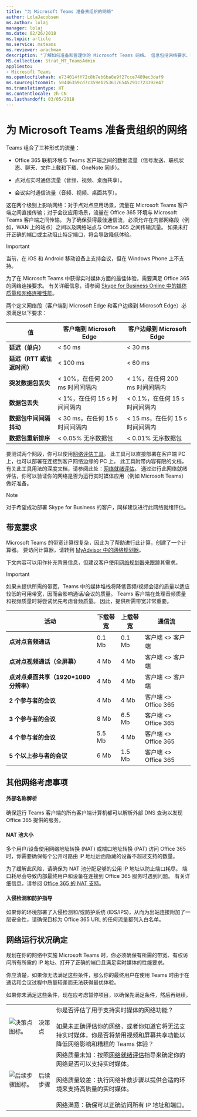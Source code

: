 ```yaml
---
title: "为 Microsoft Teams 准备贵组织的网络"
author: LolaJacobsen
ms.author: lolaj
manager: lolaj
ms.date: 02/26/2018
ms.topic: article
ms.service: msteams
ms.reviewer: arachman
description: "了解如何准备和管理你的 Microsoft Teams 网络。 信息包括网络要求、带宽要求和其他考虑事项。"
MS.collection: Strat_MT_TeamsAdmin
appliesto:
- Microsoft Teams
ms.openlocfilehash: e734014ff72c8b7eb6ba0e9f27cce7489ec3daf9
ms.sourcegitcommit: 50446359cd7c359eb2536176545291c723392e47
ms.translationtype: HT
ms.contentlocale: zh-CN
ms.lasthandoff: 03/05/2018
---
```

<a name="prepare-your-organizations-network-for-microsoft-teams"></a>为 Microsoft Teams 准备贵组织的网络
=================================================

Teams 组合了三种形式的流量：

-   Office 365 联机环境与 Teams 客户端之间的数据流量（信号发送、联机状态、聊天、文件上载和下载、OneNote 同步）。

-   点对点实时通信流量（音频、视频、桌面共享）。

-   会议实时通信流量（音频、视频、桌面共享）。

这在两个级别上影响网络：对于点对点应用场景，流量在 Microsoft Teams 客户端之间直接传输；对于会议应用场景，流量在 Office 365 环境与 Microsoft Teams 客户端之间传输。 为了确保获得最佳通信流，必须允许在内部网络段（例如，WAN 上的站点）之间以及网络站点与 Office 365 之间传输流量。 如果未打开正确的端口或主动阻止特定端口，将会导致降低体验。

> [!IMPORTANT]
> 当前，在 iOS 和 Android 移动设备上支持会议，但在 Windows Phone 上不支持。

为了在 Microsoft Teams 中获得实时媒体方面的最佳体验，需要满足 Office 365 的网络连接要求。 有关详细信息，请参阅 [Skype for Business Online 中的媒体质量和网络连接性能](https://support.office.com/en-us/article/Media-Quality-and-Network-Connectivity-Performance-in-Skype-for-Business-Online-5fe3e01b-34cf-44e0-b897-b0b2a83f0917?ui=en-US&rs=en-US&ad=US)。

两个定义网络段（客户端到 Microsoft Edge 和客户边缘到 Microsoft Edge）必须满足以下要求：


|值  |客户端到 Microsoft Edge  |客户边缘到 Microsoft Edge  |
|---------|---------|---------|
|**延迟（单向）**     |< 50 ms          |< 30 ms          |
|**延迟（RTT 或往返时间）** |< 100 ms         |< 60 ms         |
|**突发数据包丢失**    |< 10%，在任何 200 ms 时间间隔内         |< 1%，在任何 200 ms 时间间隔内         |
|**数据包丢失**     |< 1%，在任何 15 s 时间间隔内          |< 0.1%，在任何 15 s 时间间隔内         |
|**数据包中间间隔抖动**    |< 30 ms，在任何 15 s 时间间隔内         |< 15 ms，在任何 15 s 时间间隔内         |
|**数据包重新排序**    |< 0.05% 无序数据包         |< 0.01% 无序数据包         |

要测试两个网段，你可以使用[网络评估工具](https://go.microsoft.com/fwlink/?linkid=855799)。 此工具可以直接部署在客户端 PC 上，也可以部署在连接到客户网络边缘的 PC 上。 此工具附带内容有限的文档，有关此工具用法的深度文档，请参阅此处：[网络就绪评估](https://go.microsoft.com/fwlink/?linkid=855800)。 通过进行此网络就绪评估，你可以验证你的网络是否为运行实时媒体应用（例如 Microsoft Teams）做好准备。

> [!NOTE]
> 对于希望成功部署 Skype for Business 的客户，同样建议进行此网络就绪评估。

<a name="bandwidth-requirements"></a>带宽要求
----------

Microsoft Teams 的带宽计算很复杂，因此为了帮助进行此计算，创建了一个计算器。 要访问计算器，请转到 [MyAdvisor 中的网络规划器](http://aka.ms/bwcalc/)。

下文内容可以用作补充背景信息，但建议客户使用[网络规划器](https://aka.ms/bwcalc)来跟踪其需求。

> [!IMPORTANT]
>如果未提供所需的带宽，Teams 中的媒体堆栈将降低音频/视频会话的质量以适应较低的可用带宽，因而会影响通话/会议的质量。 Teams 客户端在处理音频质量和视频质量时将尝试优先考虑音频质量。 因此，提供所需带宽非常重要。


|活动  |下载带宽  |上载带宽  |通信流 |
|---------|---------|---------|---------|
|**点对点音频通话**     |0.1 Mb         |0.1 Mb         |客户端 <> 客户端         |
|**点对点视频通话（全屏幕）**     |4 Mb         |4 Mb         |客户端 <> 客户端          |
|**点对点桌面共享（1920*1080 分辨率）**     |4 Mb         |4 Mb         |客户端 <> 客户端          |
|**2 个参与者的会议**     |4 Mb         |4 Mb         |客户端 <> Office 365         |
|**3 个参与者的会议**     |8 Mb         |6.5 Mb         |客户端 <> Office 365           |
|**4 个参与者的会议**     |5.5 Mb         |4 Mb         |客户端 <> Office 365           |
|**5 个以上参与者的会议**     |6 Mb         |1.5 Mb         |客户端 <> Office 365           |


<a name="additional-network-considerations"></a>其他网络考虑事项
---------------

#### <a name="external-name-resolution"></a>**外部名称解析**

确保运行 Teams 客户端的所有客户端计算机都可以解析外部 DNS 查询以发现 Office 365 提供的服务。

#### <a name="nat-pool-size"></a>**NAT 池大小**

多个用户/设备使用网络地址转换 (NAT) 或端口地址转换 (PAT) 访问 Office 365 时，你需要确保每个公开可路由 IP 地址后面隐藏的设备不超过支持的数量。

为了缓解此风险，请确保为 NAT 池分配足够的公用 IP 地址以防止端口耗尽。 端口耗尽会导致内部最终用户和设备在连接到 Office 365 服务时遇到问题。 有关详细信息，请参阅 [Office 365 的 NAT 支持](https://support.office.com/article/NAT-support-with-Office-365-170e96ea-d65d-4e51-acac-1de56abe39b9)。

#### <a name="intrusion-detection-and-prevention-guidance"></a>**入侵检测和防护指导**

如果你的环境部署了入侵检测和/或防护系统 (IDS/IPS)，从而为出站连接附加了一层安全性，请确保目标为 Office 365 URL 的任何流量都列入白名单。

<a name="network-health-determination"></a>网络运行状况确定
-----------------

规划在你的网络中实施 Microsoft Teams 时，你必须确保有所需的带宽、有权访问所有所需的 IP 地址、打开了正确的端口且满足实时媒体的性能要求。

你应清楚，如果你无法满足这些条件，那么你的最终用户在使用 Teams 时由于在通话和会议过程中质量较差而无法获得最优体验。

如果你未满足这些条件，现在应考虑暂停项目，以确保先满足条件，然后再继续。


|  |  |  |
|---------|---------|---------|
|![决策点图标。](media/Prepare_your_organizations_network_for_Microsoft_Teams_image3.png)    |决策点         |你是否评估了用于支持实时媒体的网络功能？<br></br>如果未正确评估你的网络，或者你知道它将无法支持实时媒体，你是否将禁用视频和屏幕共享功能以降低网络影响和糟糕的 Teams 体验？         |
|![后续步骤图标。](media/Prepare_your_organizations_network_for_Microsoft_Teams_image4.png)     |后续步骤         |网络质量未知：按照[网络就绪评估](https://myadvisor.fasttrack.microsoft.com/CloudVoice/Offers?pageState=NetworkReadiness)指导来确定你的网络是否可以支持实时媒体。<br></br>网络质量较差：执行网络补救步骤以提供合适的环境来支持高质量的实时媒体。<br></br>网络满意：确保可以正确访问所有 IP 地址和端口。           |

